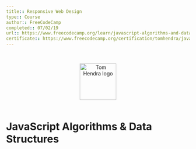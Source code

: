 ```yaml
---
title:: Responsive Web Design
type:: Course
author:: FreeCodeCamp
completed:: 07/02/19
url:: https://www.freecodecamp.org/learn/javascript-algorithms-and-data-structures/
certificate:: https://www.freecodecamp.org/certification/tomhendra/javascript-algorithms-and-data-structures
---
```


&nbsp;
<div align=center>
  <img alt="Tom Hendra logo" src="https://res.cloudinary.com/tomhendra/image/upload/v1567091669/tomhendra-logo/tomhendra-logo-round-1024.png" width="100" />
</div>
&nbsp;

<h1>JavaScript Algorithms & Data Structures</h1>
